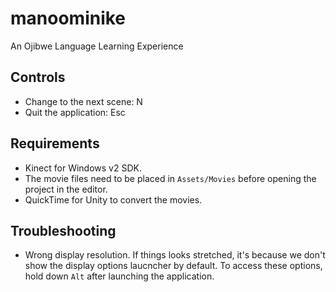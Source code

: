 # manoominike
An Ojibwe Language Learning Experience

## Controls
* Change to the next scene: N
* Quit the application: Esc

## Requirements
* Kinect for Windows v2 SDK.
* The movie files need to be placed in `Assets/Movies` before opening the project in the editor.
* QuickTime for Unity to convert the movies.

## Troubleshooting
* Wrong display resolution. If things looks stretched, it's because we don't show the display options laucncher by default. To access these options, hold down `Alt` after launching the application.
